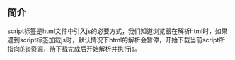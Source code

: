 ## 简介
script标签是html文件中引入js的必要方式，我们知道浏览器在解析html时，如果遇到script标签加载js时，默认情况下html的解析会暂停，开始下载当前script所指向的js资源，待下载完成后开始解析并执行js。

## 